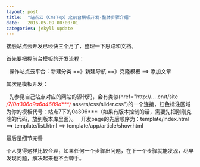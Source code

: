 ```yaml
---
layout: post
title:  "站点云（CmsTop）之前台模板开发·整体步骤介绍"
date:   2016-05-09 00:00:01
categories: jekyll update
---
```


 接触站点云开发已经快三个月了，整理一下思路和文档。<br>

 首先要把握前台模板的开发流程：<br>
  
 &nbsp;&nbsp;操作站点云平台：新建分类 ==》新建导航 ==》克隆模板 ==> 添加文章<br>

 其次是模板开发：<br>

 &nbsp;&nbsp;先参见自己站点对应的网站的源代码，会有类似(href="http://***.***.***.***.cn/t/site <em style="color:red"> /7/0a306a9a6a4689d***/ </em>assets/css/slider.css")的一个连接，红色标注区域为你的模板代号：站点7下的0a306***（如果有版本控制的话，需要先把刚刚克隆的代码，放到版本库里面）。
 &nbsp;&nbsp;开发page的先后顺序为：template/index.html ==> template/list.html ==> template/app/article/show.html<br>

 最后是细节完善<br>

 个人觉得这样比较合理，如果任何一个步骤出问题，在下一个步骤就能发现，尽早发现问题，解决起来也不会棘手。



